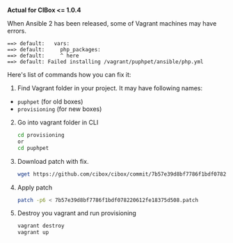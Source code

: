 **Actual for CIBox <= 1.0.4**

When Ansible 2 has been released, some of Vagrant machines may have errors. 

```
==> default:   vars:
==> default:     php_packages:
==> default:     ^ here
==> default: Failed installing /vagrant/puphpet/ansible/php.yml
```

Here's list of commands how you can fix it:

1. Find Vagrant folder in your project. It may have following names:
  - `puphpet` (for old boxes)
  - `provisioning` (for new boxes)

2. Go into vagrant folder in CLI

    ```bash
    cd provisioning
    or
    cd puphpet
    ```

3. Download patch with fix.

    ```bash
    wget https://github.com/cibox/cibox/commit/7b57e39d8bf7786f1bdf078220612fe18375d508.patch
    ```

4. Apply patch 
    ```bash
    patch -p6 < 7b57e39d8bf7786f1bdf078220612fe18375d508.patch
    ```

5. Destroy you vagrant and run provisioning
    ```bash
    vagrant destroy
    vagrant up
    ```
